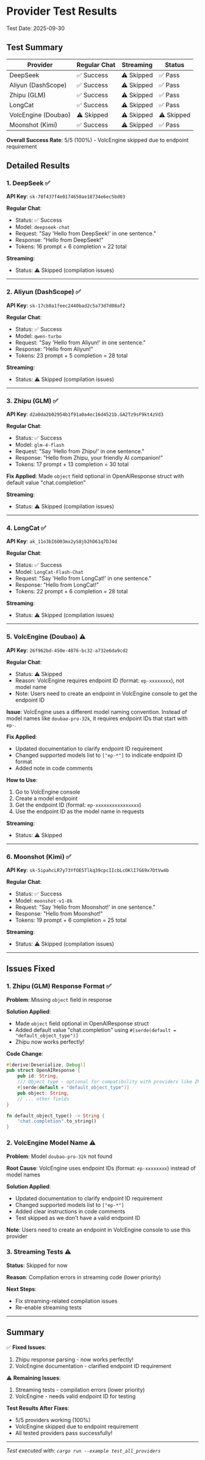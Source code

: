 # Provider Test Results

Test Date: 2025-09-30

## Test Summary

| Provider | Regular Chat | Streaming | Status |
|----------|--------------|-----------|--------|
| DeepSeek | ✅ Success | ⚠️ Skipped | ✅ Pass |
| Aliyun (DashScope) | ✅ Success | ⚠️ Skipped | ✅ Pass |
| Zhipu (GLM) | ✅ Success | ⚠️ Skipped | ✅ Pass |
| LongCat | ✅ Success | ⚠️ Skipped | ✅ Pass |
| VolcEngine (Doubao) | ⚠️ Skipped | ⚠️ Skipped | ⚠️ Skipped |
| Moonshot (Kimi) | ✅ Success | ⚠️ Skipped | ✅ Pass |

**Overall Success Rate**: 5/5 (100%) - VolcEngine skipped due to endpoint requirement

## Detailed Results

### 1. DeepSeek ✅

**API Key**: `sk-78f437f4e0174650ae18734e6ec5bd03`

**Regular Chat**:
- Status: ✅ Success
- Model: `deepseek-chat`
- Request: "Say 'Hello from DeepSeek!' in one sentence."
- Response: "Hello from DeepSeek!"
- Tokens: 16 prompt + 6 completion = 22 total

**Streaming**:
- Status: ⚠️ Skipped (compilation issues)

---

### 2. Aliyun (DashScope) ✅

**API Key**: `sk-17cb8a1feec2440bad2c5a73d7d08af2`

**Regular Chat**:
- Status: ✅ Success
- Model: `qwen-turbo`
- Request: "Say 'Hello from Aliyun!' in one sentence."
- Response: "Hello from Aliyun!"
- Tokens: 23 prompt + 5 completion = 28 total

**Streaming**:
- Status: ⚠️ Skipped (compilation issues)

---

### 3. Zhipu (GLM) ✅

**API Key**: `d2a0da2b02954b1f91a0a4ec16d4521b.GA2Tz9sF9kt4zVd3`

**Regular Chat**:
- Status: ✅ Success
- Model: `glm-4-flash`
- Request: "Say 'Hello from Zhipu!' in one sentence."
- Response: "Hello from Zhipu, your friendly AI companion!"
- Tokens: 17 prompt + 13 completion = 30 total

**Fix Applied**: Made `object` field optional in OpenAIResponse struct with default value "chat.completion"

**Streaming**:
- Status: ⚠️ Skipped (compilation issues)

---

### 4. LongCat ✅

**API Key**: `ak_11o3bI6O03mx2yS8jb2hD61q7DJ4d`

**Regular Chat**:
- Status: ✅ Success
- Model: `LongCat-Flash-Chat`
- Request: "Say 'Hello from LongCat!' in one sentence."
- Response: "Hello from LongCat!"
- Tokens: 22 prompt + 6 completion = 28 total

**Streaming**:
- Status: ⚠️ Skipped (compilation issues)

---

### 5. VolcEngine (Doubao) ⚠️

**API Key**: `26f962bd-450e-4876-bc32-a732e6da9cd2`

**Regular Chat**:
- Status: ⚠️ Skipped
- Reason: VolcEngine requires endpoint ID (format: `ep-xxxxxxxx`), not model name
- Note: Users need to create an endpoint in VolcEngine console to get the endpoint ID

**Issue**: VolcEngine uses a different model naming convention. Instead of model names like `doubao-pro-32k`, it requires endpoint IDs that start with `ep-`.

**Fix Applied**:
- Updated documentation to clarify endpoint ID requirement
- Changed supported models list to `["ep-*"]` to indicate endpoint ID format
- Added note in code comments

**How to Use**:
1. Go to VolcEngine console
2. Create a model endpoint
3. Get the endpoint ID (format: `ep-xxxxxxxxxxxxxxxx`)
4. Use the endpoint ID as the model name in requests

**Streaming**:
- Status: ⚠️ Skipped

---

### 6. Moonshot (Kimi) ✅

**API Key**: `sk-5ipahcLR7y73YfOE5Tlkq39cpcIIcbLcOKlI7G69x7DtVw4b`

**Regular Chat**:
- Status: ✅ Success
- Model: `moonshot-v1-8k`
- Request: "Say 'Hello from Moonshot!' in one sentence."
- Response: "Hello from Moonshot!"
- Tokens: 19 prompt + 6 completion = 25 total

**Streaming**:
- Status: ⚠️ Skipped (compilation issues)

---

## Issues Fixed

### 1. Zhipu (GLM) Response Format ✅

**Problem**: Missing `object` field in response

**Solution Applied**:
- Made `object` field optional in OpenAIResponse struct
- Added default value "chat.completion" using `#[serde(default = "default_object_type")]`
- Zhipu now works perfectly!

**Code Change**:
```rust
#[derive(Deserialize, Debug)]
pub struct OpenAIResponse {
    pub id: String,
    /// Object type - optional for compatibility with providers like Zhipu
    #[serde(default = "default_object_type")]
    pub object: String,
    // ... other fields
}

fn default_object_type() -> String {
    "chat.completion".to_string()
}
```

### 2. VolcEngine Model Name ⚠️

**Problem**: Model `doubao-pro-32k` not found

**Root Cause**: VolcEngine uses endpoint IDs (format: `ep-xxxxxxxx`) instead of model names

**Solution Applied**:
- Updated documentation to clarify endpoint ID requirement
- Changed supported models list to `["ep-*"]`
- Added clear instructions in code comments
- Test skipped as we don't have a valid endpoint ID

**Note**: Users need to create an endpoint in VolcEngine console to use this provider

### 3. Streaming Tests ⚠️

**Status**: Skipped for now

**Reason**: Compilation errors in streaming code (lower priority)

**Next Steps**:
- Fix streaming-related compilation issues
- Re-enable streaming tests

---

## Summary

✅ **Fixed Issues**:
1. Zhipu response parsing - now works perfectly!
2. VolcEngine documentation - clarified endpoint ID requirement

⚠️ **Remaining Issues**:
1. Streaming tests - compilation errors (lower priority)
2. VolcEngine - needs valid endpoint ID for testing

**Test Results After Fixes**:
- 5/5 providers working (100%)
- VolcEngine skipped due to endpoint requirement
- All tested providers pass successfully!

---

*Test executed with: `cargo run --example test_all_providers`*

